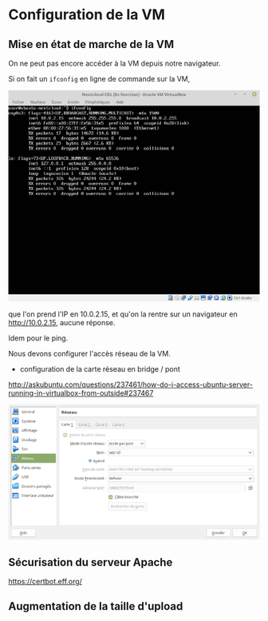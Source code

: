 # Configuration de la VM

## Mise en état de marche de la VM

On ne peut pas encore accéder à la VM depuis notre navigateur.

Si on fait un `ifconfig` en ligne de commande sur la VM, 

![](ifconfig.png)

que l'on prend l'IP en 10.0.2.15, 
et qu'on la rentre sur un navigateur en http://10.0.2.15, aucune réponse.

Idem pour le ping.

Nous devons configurer l'accès réseau de la VM.

- configuration de la carte réseau en bridge / pont

<http://askubuntu.com/questions/237461/how-do-i-access-ubuntu-server-running-in-virtualbox-from-outside#237467>

![Network as a bridge](virtual-box-reseau-bridge.png)

## Sécurisation du serveur Apache

https://certbot.eff.org/

## Augmentation de la taille d'upload


